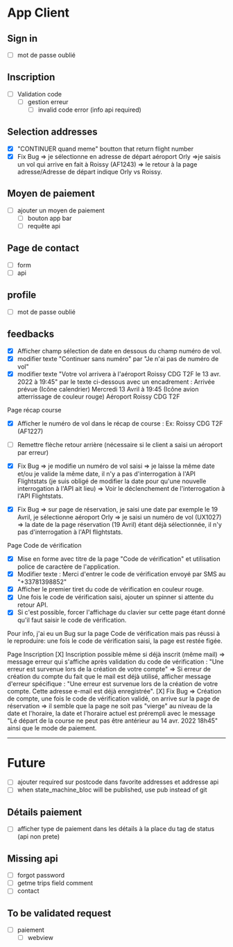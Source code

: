 # App Client

## Sign in
* [ ] mot de passe oublié

## Inscription
* [ ] Validation code
    - [ ] gestion erreur
        - [ ] invalid code error (info api required)

## Selection addresses
* [X] "CONTINUER quand meme" boutton that return flight number
* [X] Fix Bug => je sélectionne en adresse de départ aéroport Orly =>je saisis un vol qui arrive en fait à Roissy (AF1243) => le retour à la page adresse/Adresse de départ indique Orly vs Roissy.

## Moyen de paiement
* [ ] ajouter un moyen de paiement
    - [ ] bouton app bar
    - [ ] requête api

## Page de contact
* [ ] form
* [ ] api

## profile
* [ ] mot de passe oublié

## feedbacks
* [X] Afficher champ sélection de date en dessous du champ numéro de vol.
* [X] modifier texte "Continuer sans numéro" par "Je n'ai pas de numéro de vol"
* [X] modifier texte "Votre vol arrivera à l'aéroport Roissy CDG T2F le 13 avr. 2022 à 19:45" par le texte ci-dessous avec un encadrement :
Arrivée prévue 
(Icône calendrier) Mercredi 13 Avril à 19:45
(Icône avion atterrissage de couleur rouge) Aéroport Roissy CDG T2F

Page récap course
* [X] Afficher le numéro de vol dans le récap de course : Ex: Roissy CDG T2F (AF1227)


* [ ] Remettre flèche retour arrière (nécessaire si le client a saisi un aéroport par erreur)
* [X] Fix Bug => je modifie un numéro de vol saisi => je laisse la même date et/ou je valide la même date, il n'y a pas d'interrogation à l'API Flightstats (je suis obligé de modifier la date pour qu'une nouvelle interrogation à l'API ait lieu) => Voir le déclenchement de l'interrogation à l'API Flightstats.
* [X] Fix Bug => sur page de réservation, je saisi une date par exemple le 19 Avril, je sélectionne aéroport Orly => je saisi un numéro de vol (UX1027) => la date de la page réservation (19 Avril) étant déjà sélectionnée, il n'y pas d'interrogation à l'API flightstats.



Page Code de vérification
* [X] Mise en forme avec titre de la page "Code de vérification" et utilisation police de caractère de l'application.
* [X] Modifier texte : Merci d'entrer le code de vérification envoyé par SMS au "+33781398852"
* [X] Afficher le premier tiret du code de vérification en couleur rouge.
* [X] Une fois le code de vérification saisi, ajouter un spinner si attente du retour API.
* [X] Si c'est possible, forcer l'affichage du clavier sur cette page étant donné qu'il faut saisir le code de vérification.

Pour info, j'ai eu un Bug sur la page Code de vérification mais pas réussi à le reproduire:
une fois le code de vérification saisi, la page est restée figée.


Page Inscription
[X] Inscription possible même si déjà inscrit (même mail) => message erreur qui s'affiche après validation du code de vérification : "Une erreur est survenue lors de la création de votre compte" => Si erreur de création du compte du fait que le mail est déjà utilisé, afficher message d'erreur spécifique : "Une erreur est survenue lors de la création de votre compte. Cette adresse e-mail est déjà enregistrée".
[X] Fix Bug => Création de compte, une fois le code de vérification validé, on arrive sur la page de réservation => il semble que la page ne soit pas "vierge" au niveau de la date et l'horaire, la date et l'horaire actuel est prérempli avec le message "Lé départ de la course ne peut pas être antérieur au 14 avr. 2022 18h45" ainsi que le mode de paiement.


----

# Future
- [ ] ajouter required sur postcode dans favorite addresses et addresse api
- [ ] when state_machine_bloc will be published, use pub instead of git

## Détails paiement
- [ ] afficher type de paiement dans les détails à la place du tag de status (api non prete)

## Missing api
- [ ] forgot password
- [ ] getme trips field comment
- [ ] contact

## To be validated request
- [ ] paiement
    - [ ] webview